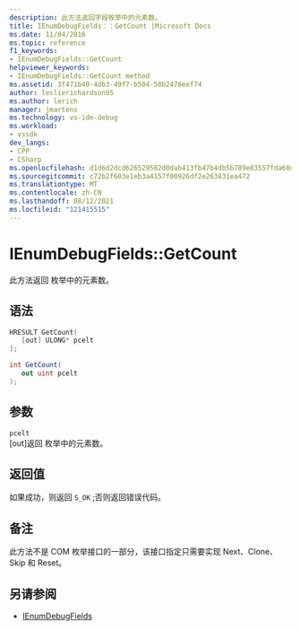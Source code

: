 ```yaml
---
description: 此方法返回字段枚举中的元素数。
title: IEnumDebugFields：：GetCount |Microsoft Docs
ms.date: 11/04/2016
ms.topic: reference
f1_keywords:
- IEnumDebugFields::GetCount
helpviewer_keywords:
- IEnumDebugFields::GetCount method
ms.assetid: 3f471b40-4db3-49f7-b504-58b2476eef74
author: leslierichardson95
ms.author: lerich
manager: jmartens
ms.technology: vs-ide-debug
ms.workload:
- vssdk
dev_langs:
- CPP
- CSharp
ms.openlocfilehash: d1d6d2dcd626529582d0dab413fb47b4db5b789e83557fda68debf9cc0945729
ms.sourcegitcommit: c72b2f603e1eb3a4157f00926df2e263831ea472
ms.translationtype: MT
ms.contentlocale: zh-CN
ms.lasthandoff: 08/12/2021
ms.locfileid: "121415515"
---
```

# <a name="ienumdebugfieldsgetcount"></a>IEnumDebugFields::GetCount
此方法返回 枚举中的元素数。

## <a name="syntax"></a>语法

```cpp
HRESULT GetCount(
   [out] ULONG* pcelt
);
```

```csharp
int GetCount(
   out uint pcelt
);
```

## <a name="parameters"></a>参数
`pcelt`\
[out]返回 枚举中的元素数。

## <a name="return-value"></a>返回值
 如果成功，则返回 `S_OK` ;否则返回错误代码。

## <a name="remarks"></a>备注
 此方法不是 COM 枚举接口的一部分，该接口指定只需要实现 Next、Clone、Skip 和 Reset。

## <a name="see-also"></a>另请参阅
- [IEnumDebugFields](../../../extensibility/debugger/reference/ienumdebugfields.md)
